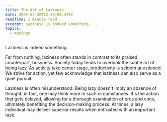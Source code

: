 ```yaml
---
title: The Art of Laziness
date: 2025-02-28T12:59:05.476Z
readTime: 1 minute read
excerpt: Laziness is indeed something....
topics:
  - musings
---
```

Laziness is indeed something.
 
 Far from nothing, laziness often stands in contrast to its praised counterpart, busyness. Society today tends to overlook the subtle art of being lazy. As activity take center stage, productivity is seldom questioned. We strive for action, yet few acknowledge that laziness can also serve as a quiet pursuit.
 
 Laziness is often misunderstood. Being lazy doesn't imply an absence of thought; in fact, one may think more in such circumstances. It's the action that gets delayed, allowing for a thorough examination of pros and cons, ultimately benefiting the decision-making process. At times, a lazy individual may deliver superior results when entrusted with an important task.
